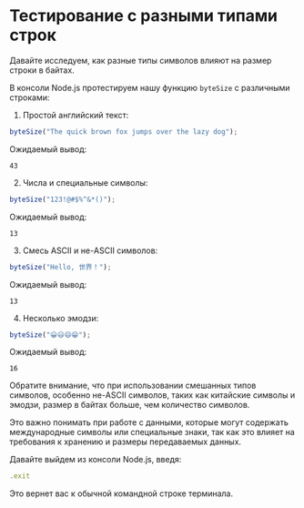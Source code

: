 # Тестирование с разными типами строк

Давайте исследуем, как разные типы символов влияют на размер строки в байтах.

В консоли Node.js протестируем нашу функцию `byteSize` с различными строками:

1. Простой английский текст:

```javascript
byteSize("The quick brown fox jumps over the lazy dog");
```

Ожидаемый вывод:

```
43
```

2. Числа и специальные символы:

```javascript
byteSize("123!@#$%^&*()");
```

Ожидаемый вывод:

```
13
```

3. Смесь ASCII и не-ASCII символов:

```javascript
byteSize("Hello, 世界！");
```

Ожидаемый вывод:

```
13
```

4. Несколько эмодзи:

```javascript
byteSize("😀😃😄😁");
```

Ожидаемый вывод:

```
16
```

Обратите внимание, что при использовании смешанных типов символов, особенно не-ASCII символов, таких как китайские символы и эмодзи, размер в байтах больше, чем количество символов.

Это важно понимать при работе с данными, которые могут содержать международные символы или специальные знаки, так как это влияет на требования к хранению и размеры передаваемых данных.

Давайте выйдем из консоли Node.js, введя:

```javascript
.exit
```

Это вернет вас к обычной командной строке терминала.
